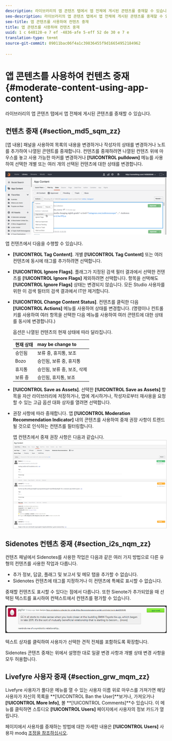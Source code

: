 ```yaml
---
description: 라이브러리의 앱 콘텐츠 탭에서 앱 전체에 게시된 콘텐츠를 중재할 수 있습니다.
seo-description: 라이브러리의 앱 콘텐츠 탭에서 앱 전체에 게시된 콘텐츠를 중재할 수 있습니다.
seo-title: 앱 콘텐츠를 사용하여 컨텐츠 중재
title: 앱 콘텐츠를 사용하여 컨텐츠 중재
uuid: 1 c 648128-e 7 ef -4836-afe 5-eff 52 de 30 e 7 e
translation-type: tm+mt
source-git-commit: 09011bac06f4a1c39836455f9d16654952184962

---
```



# 앱 콘텐츠를 사용하여 컨텐츠 중재{#moderate-content-using-app-content}

라이브러리의 앱 콘텐츠 탭에서 앱 전체에 게시된 콘텐츠를 중재할 수 있습니다.

## 컨텐츠 중재 {#section_md5_sqm_zz}

[앱 내용] 패널을 사용하여 목록의 내용을 변경하거나 작성자의 상태를 변경하거나 노트를 추가하여 나열된 콘텐트를 중재합니다. 컨텐츠를 중재하려면 나열된 컨텐츠 위에 마우스를 놓고 사용 가능한 마커를 변경하거나 **[!UICONTROL pulldown]** 메뉴를 사용하여 선택한 개별 또는 여러 개의 선택된 컨텐츠에 대한 상태를 변경합니다.

![](assets/PublishedActionsMenu-1024x402.png)

앱 컨텐츠에서 다음을 수행할 수 있습니다.

* **[!UICONTROL Tag Content]**. 개별 **[!UICONTROL Tag Content]** 또는 여러 컨텐츠에 동시에 태그를 추가하려면 선택합니다.

* **[!UICONTROL Ignore Flags]**. 플래그가 지정된 검색 필터 결과에서 선택한 컨텐츠를 **[!UICONTROL Ignore Flags]** 제외하려면 선택합니다. 항목을 선택해도 **[!UICONTROL Ignore Flags]** 상태는 변경되지 않습니다. 모든 Studio 사용자를 위한 이 검색 필터의 검색 결과에서 IT만 제거합니다.

* **[!UICONTROL Change Content Status]**. 컨텐츠를 클릭한 다음 **[!UICONTROL Actions]** 메뉴를 사용하여 상태를 변경합니다. (명령이나 컨트롤 키를 사용하여 여러 항목을 선택한 다음 메뉴를 사용하여 여러 콘텐트에 대한 상태를 동시에 변경합니다.)

   옵션은 나열된 컨텐츠의 현재 상태에 따라 달라집니다.

   | 현재 상태 | may be change to |
   |---|---|
   | 승인됨 | 보류 중, 휴지통, 보조 |
   | Bozo | 승인됨, 보류 중, 휴지통 |
   | 휴지통 | 승인됨, 보류 중, 보조, 삭제 |
   | 보류 중 | 승인됨, 휴지통, 보조 |

* **[!UICONTROL Save as Assets]**. 선택한 **[!UICONTROL Save as Assets]** 항목을 자산 라이브러리에 저장하거나, 앱에 게시하거나, 작성자로부터 재사용을 요청할 수 있는 고급 옵션 대화 상자를 열려면 선택합니다.

* 권장 사항에 따라 중재합니다. 앱 **[!UICONTROL Moderation Recommendation Indicator]** 내의 콘텐츠를 사용하여 중재 권장 사항이 트렌드될 것으로 인식하는 컨텐츠를 필터링합니다.

   앱 컨텐츠에서 중재 권장 사항은 다음과 같습니다. ![](assets/modreco3.png)

## Sidenotes 컨텐츠 중재 {#section_i2s_nqm_zz}

컨텐츠 패널에서 Sidenotes를 사용한 작업은 다음과 같은 여러 가지 방법으로 다른 유형의 컨텐츠를 사용한 작업과 다릅니다.

* 추가 정보, 답글, 플래그 및 보고서 및 메모 탭을 추가할 수 없습니다.
* Sidenotes 컨텐츠에 태그를 지정하거나 이 컨텐츠에 특혜로 표시할 수 없습니다.

중재할 컨텐츠도 표시할 수 있다는 점에서 다릅니다. 또한 Sienote가 추가되었을 때 선택된 텍스트를 표시하여 컨텍스트에서 컨텐츠를 평가할 수 있습니다.

![](assets/SidenotesContent.png)

텍스트 상자를 클릭하여 사용자가 선택한 견적 전체를 포함하도록 확장합니다.

Sidenotes 콘텐츠 중재는 위에서 설명한 대로 일괄 변경 사항과 개별 상태 변경 사항을 모두 허용합니다.

## Livefyre 사용자 중재 {#section_grw_mqm_zz}

Livefyre 사용자가 풀다운 메뉴를 열 수 있는 사용자 이름 위로 마우스를 가져가면 해당 사용자가 자신의 목록을 **[!UICONTROL Ban the User]**보거나, 가져오거나 **[!UICONTROL More Info]**, 볼 **[!UICONTROL Comments]**수 있습니다. 이 메뉴를 클릭하면 스튜디오 **[!UICONTROL Users]** 페이지에서 사용자의 정보 카드가 열립니다.

페이지에서 사용자를 중재하는 방법에 대한 자세한 내용은 **[!UICONTROL Users]** 사용자 modq [조정을 참조하십시오](/help/using/c-features-livefyre/c-about-moderation/t-moderate-users-modq.md#t_moderate_users_modq).
